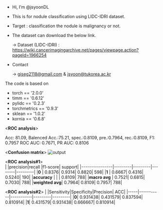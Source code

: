 - Hi, I’m @jsyoonDL 
- This is for nodule classification using LIDC-IDRI dataset.
- Target : classification the nodule is malignancy or not.
- The dataset can download the below link.

   -> Dataset (LIDC-IDRI) : https://wiki.cancerimagingarchive.net/pages/viewpage.action?pageId=1966254

- Contact

   -> giseg2118@gmail.com & jsyoon@tukorea.ac.kr

The code is based on 


- torch == '2.0.0' 
- timm == '0.6.12'
- pylidc == '0.2.3'
- torchmetrics == '0.9.3'
- sklean == '1.0.2'
- kornia == '0.6.8'


<**ROC analysis**>

Acc: 81.09, Balenced Acc.:75.21, spec.:0.8109, pre.:0.7964, rec.:0.8109, F1: 0.7957 
ROC AUC: 0.7671, PR AUC: 0.8106

<**Confusion matrix**>
![output](https://user-images.githubusercontent.com/87634620/212791219-1bcc7054-6ff5-4787-bf4b-51a3b0c50f03.png|100)

   
<**ROC analysis#1**>   
|                |precision|recall   |f1-score|  support|
|----------------|---------|---------|--------|---------|
|**0**           |   0.8376|   0.9314|  0.8820|      598|
|**1**           |   0.6667|   0.4316|  0.5240|      190|
|**accuracy**    |         |         |  0.8109|      788|
|**macro avg**   |   0.7521|   0.6815|  0.7030|      788|
|**weighted avg**|   0.7964|   0.8109|  0.7957|      788|

<**ROC analysis#2**> 
|     |Sensitivity|Specificity|Precision|      ACC|
|-----|-----------|-----------|---------|---------|
|**0**|   0.931438|   0.431579| 0.837594| 0.810914|
|**1**|   0.431579|   0.931438| 0.666667| 0.810914|
